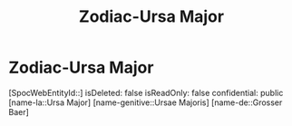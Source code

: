 ﻿---
title: "Zodiac-Ursa Major"
type: Zodiac
tags:
- astro/Zodiac

---

# Zodiac-Ursa Major

[SpocWebEntityId::]
isDeleted: false
isReadOnly: false
confidential: public
[name-la::Ursa Major]
[name-genitive::Ursae Majoris]
[name-de::Grosser Baer]
